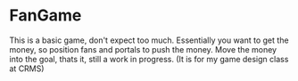 # FanGame 
This is a basic game, don't expect too much. Essentially you want to get the money, so position fans and portals to push the money. Move the money into the goal, thats it, still a work in progress. (It is for my game design class at CRMS)
